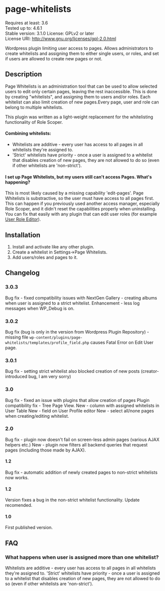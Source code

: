 # page-whitelists

Requires at least: 3.6  
Tested up to: 4.6.1  
Stable version: 3.1.0
License: GPLv2 or later  
License URI: http://www.gnu.org/licenses/gpl-2.0.html  


Wordpress plugin limiting user access to pages. Allows administrators to create whitelists and assigning them to either single users, or roles, and set if users are allowed to create new pages or not.

## Description

Page Whitelists is an administration tool that can be used to allow selected users to edit only certain pages, leaving the rest inaccessible. This is done by creating "whitelists", and assigning them to users and/or roles. Each whitelist can also limit creation of new pages.Every page, user and role can belong to multiple whitelists.

This plugin was written as a light-weight replacement for the whitelisting functionality of Role Scoper. 

#### Combining whitelists:
* Whitelists are additive - every user has access to all pages in all whitelists they're assigned to.
* 'Strict' whitelists have priority - once a user is assigned to a whitelist that disables creation of new pages, they are not allowed to do so (even if other whitelists are 'non-strict').

#### I set up Page Whitelists, but my users still can't access Pages. What's happening? 
This is most likely caused by a missing capability 'edit-pages'. Page Whitelists is substractive, so the user must have access to all pages first. This can happen if you previously used another access manager, especially Role Scoper, and it didn't reset the capabilities properly when uninstalling. 
You can fix that easily with any plugin that can edit user roles (for example [User Role Editor](https://wordpress.org/plugins/user-role-editor/)).

## Installation

1. Install and activate like any other plugin. 
1. Create a whitelist in Settings->Page Whitelists.
1. Add users/roles and pages to it. 

## Changelog

### 3.0.3
Bug fix - fixed compatibility issues with NextGen Gallery - creating albums when user is assigned to a strict whitelist.
Enhancement - less log messages when WP_Debug is on.

### 3.0.2
Bug fix (bug is only in the version from Wordpress Plugin Repository) - missing file `wp-content/plugins/page-whitelists/templates/profile_field.php` causes Fatal Error on Edit User page.

### 3.0.1
Bug fix - setting strict whitelist also blocked creation of new posts (creator-introduced bug, I am very sorry)

### 3.0
Bug fix - fixed an issue with plugins that allow creation of pages
Plugin compatibility fix - Tree Page View.
New - column with assigned whitelists in User Table
New - field on User Profile editor
New - select all/none pages when creating/editing whitelist. 

### 2.0
Bug fix - plugin now doesn't fail on screen-less admin pages (various AJAX helpers etc.)
New - plugin now filters all backend queries that request pages (including those made by AJAX).

#### 1.2
Bug fix - automatic addition of newly created pages to non-strict whitelists now works.

#### 1.2 
Version fixes a bug in the non-strict whitelist functionality. Update recomended.

#### 1.0
First published version.

## FAQ

### What happens when user is assigned more than one whitelist? 
Whitelists are additive - every user has access to all pages in all whitelists they're assigned to. 'Strict' whitelists have priority - once a user is assigned to a whitelist that disables creation of new pages, they are not allowed to do so (even if other whitelists are 'non-strict').

